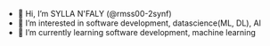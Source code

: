 - 👋 Hi, I’m SYLLA N'FALY (@rmss00-2synf)
- 👀 I’m interested in software development, datascience(ML, DL), AI
- 🌱 I’m currently learning software development, machine learning 

<!---
rmss00-2synf/rmss00-2synf is a ✨ special ✨ repository because its `README.md` (this file) appears on your GitHub profile.
You can click the Preview link to take a look at your changes.
--->
